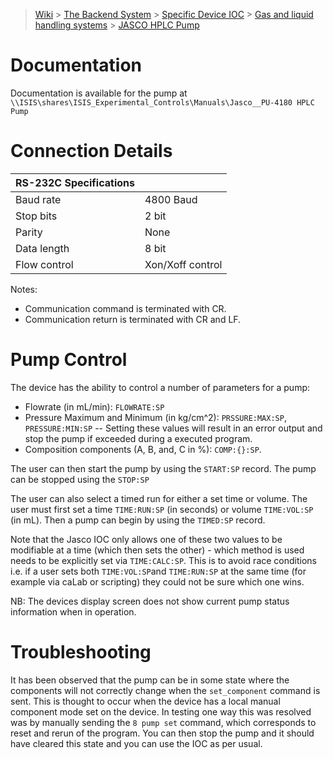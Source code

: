 > [Wiki](Home) > [The Backend System](The-Backend-System) > [Specific Device IOC](Specific-Device-IOC) > [Gas and liquid handling systems](Gas-And-Liquid-Handling-Systems) > [JASCO HPLC Pump](JASCO-HPLC-Pump)

# Documentation

Documentation is available for the pump at `\\ISIS\shares\ISIS_Experimental_Controls\Manuals\Jasco__PU-4180 HPLC Pump`

# Connection Details
  
|      RS-232C Specifications  |   |
|---------------|------------------|
|     Baud rate | 4800 Baud        |
|     Stop bits | 2 bit            |
|        Parity | None             |
|   Data length | 8 bit            |
|  Flow control | Xon/Xoff control |

Notes:
 - Communication command is terminated with CR.
 - Communication return is terminated with CR and LF. 

# Pump Control

The device has the ability to control a number of parameters for a pump:

- Flowrate (in mL/min): `FLOWRATE:SP`
- Pressure Maximum and Minimum (in kg/cm^2): `PRSSURE:MAX:SP`, `PRESSURE:MIN:SP`
-- Setting these values will result in an error output and stop the pump if exceeded during a executed program.
- Composition components (A, B, and, C in %): `COMP:{}:SP`.

The user can then start the pump by using the `START:SP` record. The pump can be stopped using the `STOP:SP`

The user can also select a timed run for either a set time or volume. The user must first set a time `TIME:RUN:SP` (in seconds) or volume `TIME:VOL:SP` (in mL). Then a pump can begin by using the `TIMED:SP` record. 

Note that the Jasco IOC only allows one of these two values to be modifiable at a time (which then sets the other) - which method is used needs to be explicitly set via `TIME:CALC:SP`. This is to avoid race conditions i.e. if a user sets both `TIME:VOL:SP`and `TIME:RUN:SP` at the same time (for example via caLab or scripting) they could not be sure which one wins.

NB: The devices display screen does not show current pump status information when in operation.

# Troubleshooting

It has been observed that the pump can be in some state where the components will not correctly change when the `set_component` command is sent. This is thought to occur when the device has a local manual component mode set on the device. In testing one way this was resolved was by manually sending the `8 pump set` command, which corresponds to reset and rerun of the program. You can then stop the pump and it should have cleared this state and you can use the IOC as per usual. 